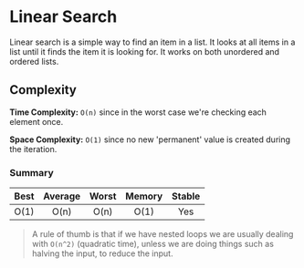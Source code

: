 # Linear Search
Linear search is a simple way to find an item in a list.
It looks at all items in a list until it finds the item it is looking for.
It works on both unordered and ordered lists.

## Complexity
**Time Complexity:** `O(n)` since in the worst case we're checking each element once.

**Space Complexity:** `O(1)` since no new 'permanent' value is created during the iteration.

### Summary
| Best     | Average   | Worst   | Memory    | Stable    |
| :------: | :-------: | :-----: | :-------: | :-------: |
| O(1)     | O(n)      | O(n)    | O(1)      | Yes       |

> A rule of thumb is that if we have nested loops we are usually dealing with `O(n^2)` (quadratic time), unless we are doing things such as halving the input, to reduce the input.